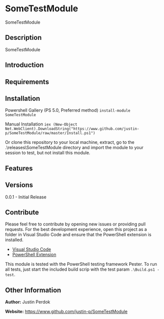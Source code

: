 # SomeTestModule

SomeTestModule

## Description

SomeTestModule

## Introduction

## Requirements

## Installation

Powershell Gallery (PS 5.0, Preferred method)
`install-module SomeTestModule`

Manual Installation
`iex (New-Object Net.WebClient).DownloadString("https://www.github.com/justin-p/SomeTestModule/raw/master/Install.ps1")`

Or clone this repository to your local machine, extract, go to the .\releases\SomeTestModule directory
and import the module to your session to test, but not install this module.

## Features

## Versions

0.0.1 - Initial Release

## Contribute

Please feel free to contribute by opening new issues or providing pull requests.
For the best development experience, open this project as a folder in Visual
Studio Code and ensure that the PowerShell extension is installed.

* [Visual Studio Code](https://code.visualstudio.com/)
* [PowerShell Extension](https://marketplace.visualstudio.com/items?itemName=ms-vscode.PowerShell)

This module is tested with the PowerShell testing framework Pester. To run all tests, just start the included build scrip with the test param `.\Build.ps1 -test`.

## Other Information

**Author:** Justin Perdok

**Website:** https://www.github.com/justin-p/SomeTestModule
